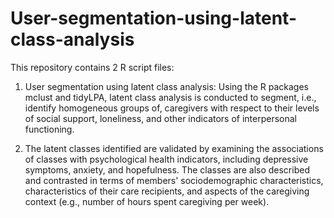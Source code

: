 # User-segmentation-using-latent-class-analysis

This repository contains 2 R script files:

1) User segmentation using latent class analysis: Using the R packages mclust and tidyLPA, latent class analysis is conducted to
segment, i.e., identify homogeneous groups of, caregivers with respect to their levels of social support, loneliness, 
and other indicators of interpersonal functioning. 

2) The latent classes identified are validated by examining the associations of classes with psychological health indicators, 
including depressive symptoms, anxiety, and hopefulness. The classes are also described and contrasted in terms of members' 
sociodemographic characteristics, characteristics of their care recipients, and aspects of the caregiving context (e.g., number of hours
spent caregiving per week). 
